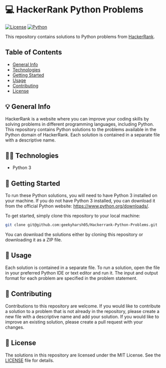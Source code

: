 # :computer: HackerRank Python Problems

[![License](https://img.shields.io/badge/License-MIT-blue.svg)](https://opensource.org/licenses/MIT) [![Python](https://img.shields.io/badge/Python-3.11.3-blue.svg)](https://www.python.org/downloads/release/python-3113/)


This repository contains solutions to Python problems from [HackerRank](https://www.hackerrank.com/domains/python). 

## Table of Contents

- [General Info](#general-info)
- [Technologies](#technologies)
- [Getting Started](#getting-started)
- [Usage](#usage)
- [Contributing](#contributing)
- [License](#license)

## 💡 General Info

HackerRank is a website where you can improve your coding skills by solving problems in different programming languages, including Python. This repository contains Python solutions to the problems available in the Python domain of HackerRank. Each solution is contained in a separate file with a descriptive name.

## 🧑‍💻 Technologies

- Python 3

## :rocket: <a id="getting-started"></a> Getting Started

To run these Python solutions, you will need to have Python 3 installed on your machine. If you do not have Python 3 installed, you can download it from the official Python website: https://www.python.org/downloads/.

To get started, simply clone this repository to your local machine:

```bash
git clone git@github.com:geekyharsh05/Hackerrank-Python-Problems.git
```

You can download the solutions either by cloning this repository or downloading it as a ZIP file.

## 📌 Usage

Each solution is contained in a separate file. To run a solution, open the file in your preferred Python IDE or text editor and run it. The input and output format for each problem are specified in the problem statement.

## :handshake: Contributing

Contributions to this repository are welcome. If you would like to contribute a solution to a problem that is not already in the repository, please create a new file with a descriptive name and add your solution. If you would like to improve an existing solution, please create a pull request with your changes.

## :memo: License

The solutions in this repository are licensed under the MIT License. See the [LICENSE](LICENSE) file for details.
